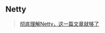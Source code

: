 

## Netty

>[彻底理解Netty，这一篇文章就够了](https://blog.csdn.net/Y0Q2T57s/article/details/89324370?ops_request_misc=%257B%2522request%255Fid%2522%253A%2522161452015616780271545953%2522%252C%2522scm%2522%253A%252220140713.130102334..%2522%257D&request_id=161452015616780271545953&biz_id=0&utm_medium=distribute.pc_search_result.none-task-blog-2~all~top_click~default-1-89324370.first_rank_v2_pc_rank_v29&utm_term=netty&spm=1018.2226.3001.4187)